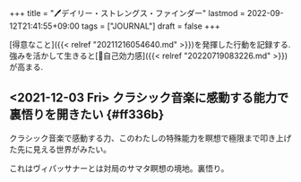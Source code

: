 +++
title = "🖊デイリー・ストレングス・ファインダー"
lastmod = 2022-09-12T21:41:55+09:00
tags = ["JOURNAL"]
draft = false
+++

[得意なこと]({{< relref "20211216054640.md" >}})を発揮した行動を記録する. 強みを活かして生きると[📝自己効力感]({{< relref "20220719083226.md" >}})が高まる.


## <span class="timestamp-wrapper"><span class="timestamp">&lt;2021-12-03 Fri&gt; </span></span> クラシック音楽に感動する能力で裏悟りを開きたい {#ff336b}

クラシック音楽で感動する力、このわたしの特殊能力を瞑想で極限まで叩き上げた先に見える世界がみたい。

これはヴィパッサナーとは対局のサマタ瞑想の境地。裏悟り。

